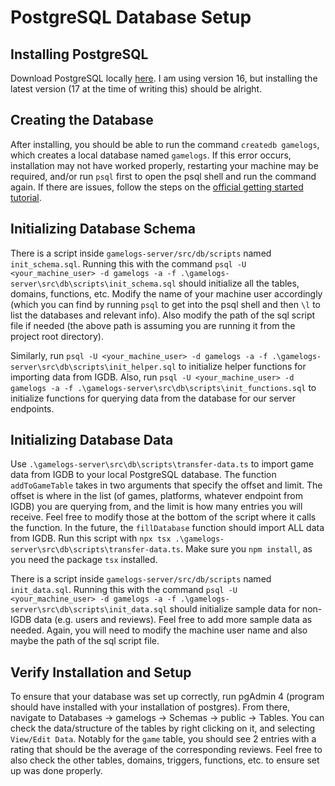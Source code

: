 # PostgreSQL Database Setup
## Installing PostgreSQL
Download PostgreSQL locally [here](https://www.enterprisedb.com/downloads/postgres-postgresql-downloads). I am using version 16, but installing the latest version (17 at the time of writing this) should be alright.

## Creating the Database
After installing, you should be able to run the command `createdb gamelogs`, which creates a local database named `gamelogs`. If this error occurs, installation may not have worked properly, restarting your machine may be required, and/or run `psql` first to open the psql shell and run the command again. If there are issues, follow the steps on the [official getting started tutorial](https://www.postgresql.org/docs/current/tutorial-createdb.html).

## Initializing Database Schema
There is a script inside `gamelogs-server/src/db/scripts` named `init_schema.sql`. Running this with the command `psql -U <your_machine_user> -d gamelogs -a -f .\gamelogs-server\src\db\scripts\init_schema.sql` should initialize all the tables, domains, functions, etc.
Modify the name of your machine user accordingly (which you can find by running `psql` to get into the psql shell and then `\l` to list the databases and relevant info). Also modify the path of the sql script file if needed (the above path is assuming you are running it from the project root directory).

Similarly, run `psql -U <your_machine_user> -d gamelogs -a -f .\gamelogs-server\src\db\scripts\init_helper.sql` to initialize helper functions for importing data from IGDB. Also, run `psql -U <your_machine_user> -d gamelogs -a -f .\gamelogs-server\src\db\scripts\init_functions.sql` to initialize functions for querying data from the database for our server endpoints.

## Initializing Database Data
Use `.\gamelogs-server\src\db\scripts\transfer-data.ts` to import game data from IGDB to your local PostgreSQL database. The function `addToGameTable` takes in two arguments that specify the offset and limit. The offset is where in the list (of games, platforms, whatever endpoint from IGDB) you are querying from, and the limit is how many entries you will receive. Feel free to modify those at the bottom of the script where it calls the function. In the future, the `fillDatabase` function should import ALL data from IGDB. Run this script with `npx tsx .\gamelogs-server\src\db\scripts\transfer-data.ts`. Make sure you `npm install`, as you need the package `tsx` installed.

There is a script inside `gamelogs-server/src/db/scripts` named `init_data.sql`. Running this with the command `psql -U <your_machine_user> -d gamelogs -a -f .\gamelogs-server\src\db\scripts\init_data.sql` should initialize sample data for non-IGDB data (e.g. users and reviews). Feel free to add more sample data as needed.
Again, you will need to modify the machine user name and also maybe the path of the sql script file.

## Verify Installation and Setup
To ensure that your database was set up correctly, run pgAdmin 4 (program should have installed with your installation of postgres). From there, navigate to Databases -> gamelogs -> Schemas -> public -> Tables. You can check the data/structure of the tables by right clicking on it, and selecting `View/Edit Data`. Notably for the `game` table, you should see 2 entries with a rating that should be the average of the corresponding reviews. Feel free to also check the other tables, domains, triggers, functions, etc. to ensure set up was done properly.
